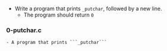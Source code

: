 - Write a program that prints ```_putchar```, followed by a new line.
	- The program should return ```0```

### 0-putchar.c
	- A program that prints ```_putchar```
